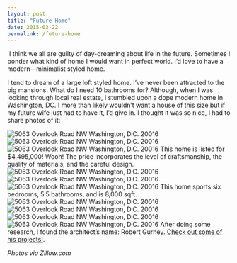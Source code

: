 ```yaml
---
layout: post
title: "Future Home"
date: 2015-03-22
permalink: /future-home
---
```


<img class="img" alt="" src="{{site.baseurl}}/img/loft1.png">
I think we all are guilty of day-dreaming about life in the future. Sometimes I ponder what kind of home I would want in perfect world. I’d love to have a modern—minimalist styled home. 

I tend to dream of a large loft styled home. I’ve never been attracted to the big mansions. What do I need 10 bathrooms for? Although, when I was looking through local real estate, I stumbled upon a dope modern home in Washington, DC. I more than likely wouldn’t want a house of this size but if my future wife just had to have it, I’d give in. I thought it was so nice, I had to share photos of it:

<img class="img" alt="5063 Overlook Road NW Washington, D.C. 20016" src="{{site.baseurl}}/img/modernhome.png">
<img class="img" alt="5063 Overlook Road NW Washington, D.C. 20016" src="{{site.baseurl}}/img/modernhome2.png">
<img class="img" alt="5063 Overlook Road NW Washington, D.C. 20016" src="{{site.baseurl}}/img/modernhome3.png">
This home is listed for $4,495,000! Wooh! The price incorporates the level of craftsmanship, the quality of materials, and the careful design.

<img class="img" alt="5063 Overlook Road NW Washington, D.C. 20016" src="{{site.baseurl}}/img/modernhome4.png">
<img class="img" alt="5063 Overlook Road NW Washington, D.C. 20016" src="{{site.baseurl}}/img/modernhome5.png">
<img class="img" alt="5063 Overlook Road NW Washington, D.C. 20016" src="{{site.baseurl}}/img/modernhome6.png">
This home sports six bedrooms, 5.5 bathrooms, and is 8,000 sqft.

<img class="img" alt="5063 Overlook Road NW Washington, D.C. 20016" src="{{site.baseurl}}/img/modernhome7.png">
<img class="img" alt="5063 Overlook Road NW Washington, D.C. 20016" src="{{site.baseurl}}/img/modernhome8.png">
<img class="img" alt="5063 Overlook Road NW Washington, D.C. 20016" src="{{site.baseurl}}/img/modernhome9.png">
<img class="img" alt="5063 Overlook Road NW Washington, D.C. 20016" src="{{site.baseurl}}/img/modernhome10.png">
After doing some research, I found the architect’s name: Robert Gurney. <a href="http://robertgurneyarchitect.com">Check out some of his projects!</a>.

<i>Photos via Zillow.com</i>
